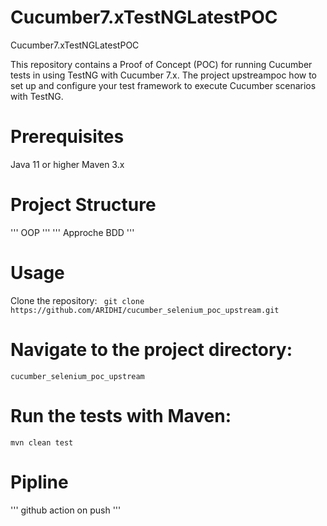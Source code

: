 # Cucumber7.xTestNGLatestPOC
Cucumber7.xTestNGLatestPOC

This repository contains a Proof of Concept (POC) for running Cucumber tests in using TestNG with Cucumber 7.x. The project upstreampoc how to set up and configure your test framework to execute Cucumber scenarios 
with TestNG.

# Prerequisites
Java 11 or higher
Maven 3.x

# Project Structure
  ''' OOP '''
  ''' Approche BDD '''

# Usage
Clone the repository:
``` git clone https://github.com/ARIDHI/cucumber_selenium_poc_upstream.git```


# Navigate to the project directory:
``` cucumber_selenium_poc_upstream ```

# Run the tests with Maven:
``` mvn clean test ```

# Pipline
''' github action on push '''

